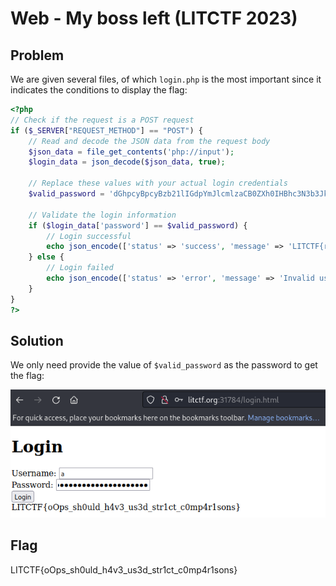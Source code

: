 # Web - My boss left (LITCTF 2023)

## Problem

We are given several files, of which `login.php` is the most important since it indicates the conditions to display the flag:

```php
<?php
// Check if the request is a POST request
if ($_SERVER["REQUEST_METHOD"] == "POST") {
    // Read and decode the JSON data from the request body
    $json_data = file_get_contents('php://input');
    $login_data = json_decode($json_data, true);

    // Replace these values with your actual login credentials
    $valid_password = 'dGhpcyBpcyBzb21lIGdpYmJlcmlzaCB0ZXh0IHBhc3N3b3Jk';

    // Validate the login information
    if ($login_data['password'] == $valid_password) {
        // Login successful
        echo json_encode(['status' => 'success', 'message' => 'LITCTF{redacted}']);
    } else {
        // Login failed
        echo json_encode(['status' => 'error', 'message' => 'Invalid username or password']);
    }
}
?>
```

## Solution

We only need provide the value of `$valid_password` as the password to get the flag:

![Login with password](./images/web_mybossleft1.png)

## Flag

LITCTF{oOps_sh0uld_h4v3_us3d_str1ct_c0mp4r1sons}
